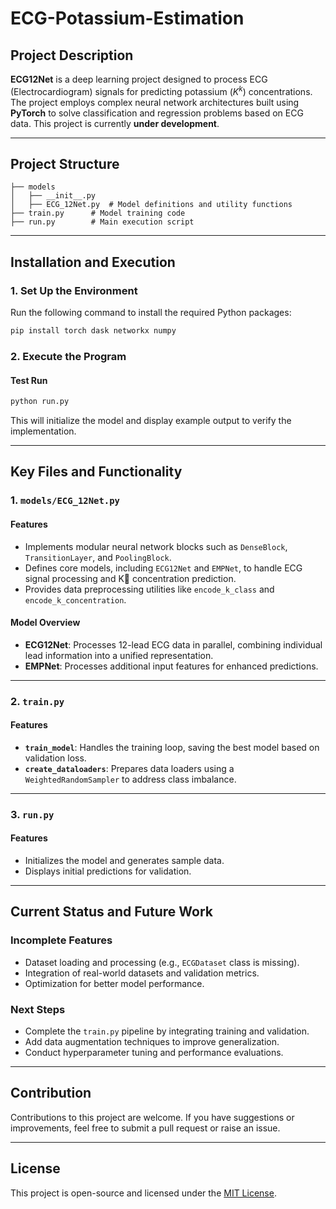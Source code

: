 # ECG-Potassium-Estimation

## Project Description

**ECG12Net** is a deep learning project designed to process ECG (Electrocardiogram) signals for predicting potassium ($K^{k}$) concentrations. The project employs complex neural network architectures built using **PyTorch** to solve classification and regression problems based on ECG data. This project is currently **under development**.

---

## Project Structure

```plaintext
├── models
│   ├── __init__.py
│   ├── ECG_12Net.py  # Model definitions and utility functions
├── train.py      # Model training code
├── run.py        # Main execution script
```

---

## Installation and Execution

### 1. Set Up the Environment

Run the following command to install the required Python packages:

```bash
pip install torch dask networkx numpy
```

### 2. Execute the Program

#### Test Run

```bash
python run.py
```

This will initialize the model and display example output to verify the implementation.

---

## Key Files and Functionality

### 1. `models/ECG_12Net.py`

#### Features
- Implements modular neural network blocks such as `DenseBlock`, `TransitionLayer`, and `PoolingBlock`.
- Defines core models, including `ECG12Net` and `EMPNet`, to handle ECG signal processing and K concentration prediction.
- Provides data preprocessing utilities like `encode_k_class` and `encode_k_concentration`.

#### Model Overview
- **ECG12Net**: Processes 12-lead ECG data in parallel, combining individual lead information into a unified representation.
- **EMPNet**: Processes additional input features for enhanced predictions.

---

### 2. `train.py`

#### Features
- **`train_model`**: Handles the training loop, saving the best model based on validation loss.
- **`create_dataloaders`**: Prepares data loaders using a `WeightedRandomSampler` to address class imbalance.

---

### 3. `run.py`

#### Features
- Initializes the model and generates sample data.
- Displays initial predictions for validation.

---

## Current Status and Future Work

### Incomplete Features
- Dataset loading and processing (e.g., `ECGDataset` class is missing).
- Integration of real-world datasets and validation metrics.
- Optimization for better model performance.

### Next Steps
- Complete the `train.py` pipeline by integrating training and validation.
- Add data augmentation techniques to improve generalization.
- Conduct hyperparameter tuning and performance evaluations.

---

## Contribution

Contributions to this project are welcome. If you have suggestions or improvements, feel free to submit a pull request or raise an issue.

---

## License

This project is open-source and licensed under the [MIT License](LICENSE).

